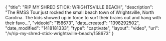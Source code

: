 {
    "title": "RIP MY SHRED STICK: WRIGHTSVILLE BEACH",
    "description": "The RMSS Tour just rocked the small beach town of Wrightsville, North Carolina. The kids showed up in force to surf their brains out and hang with their favo...",
    "videoid": "158673",
    "date_created": "1398292502",
    "date_modified": "1418181333",
    "type": "captivate",
    "layout": "video",
    "url": "\/v\/rip-my-shred-stick-wrightsville-beach\/158673"
}